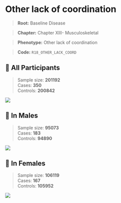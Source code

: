 # Other lack of coordination

> **Root:** Baseline Disease  

> **Chapter:** Chapter XIII- Musculoskeletal  

> **Phenotype:** Other lack of coordination  

> **Code:** `R18_OTHER_LACK_COORD`

## 🧪 All Participants  
> Sample size: **201192**  
> Cases: **350**  
> Controls: **200842**
<img src="/Disease/Figures/ALL/Incidence/R18_OTHER_LACK_COORD.png"/>
<CsvTable src="/public/Disease/Data/ALL/Incidence/COX_R18_OTHER_LACK_COORD.csv" label="🔍 View full results" />

## 👨 In Males  
> Sample size: **95073**  
> Cases: **183**  
> Controls: **94890**
<img src="/Disease/Figures/Male/Incidence/R18_OTHER_LACK_COORD.png"/>
<CsvTable src="/public/Disease/Data/Male/Incidence/COX_R18_OTHER_LACK_COORD.csv" label="🔍 View full results" />

## 👩 In Females  
> Sample size: **106119**  
> Cases: **167**  
> Controls: **105952**
<img src="/Disease/Figures/Female/Incidence/R18_OTHER_LACK_COORD.png"/>
<CsvTable src="/public/Disease/Data/Female/Incidence/COX_R18_OTHER_LACK_COORD.csv" label="🔍 View full results" />
